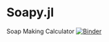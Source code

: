 # Soapy.jl
Soap Making Calculator
[![Binder](https://mybinder.org/badge_logo.svg)](https://mybinder.org/v2/gh/adamferreira/Soapy.jl/HEAD?labpath=Soapy.ipynb)
